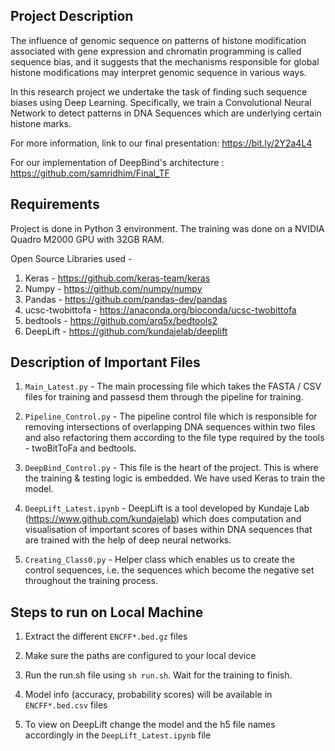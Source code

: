 ## Project Description
The influence of genomic sequence on patterns of histone modification associated with gene expression and chromatin programming is called sequence bias, and it suggests that the mechanisms responsible for global histone modifications may interpret genomic sequence in various ways. 

In this research project we undertake the task of finding such sequence biases using Deep Learning. Specifically, we train a Convolutional Neural Network to detect patterns in DNA Sequences which are underlying certain histone marks. 

For more information, link to our final presentation: https://bit.ly/2Y2a4L4

For our implementation of DeepBind's architecture : https://github.com/samridhim/Final_TF

## Requirements
Project is done in Python 3 environment. The training was done on a NVIDIA Quadro M2000 GPU with 32GB RAM.

Open Source Libraries used - 
1. Keras - https://github.com/keras-team/keras
2. Numpy - https://github.com/numpy/numpy
3. Pandas - https://github.com/pandas-dev/pandas
5. ucsc-twobittofa - https://anaconda.org/bioconda/ucsc-twobittofa
6. bedtools - https://github.com/arq5x/bedtools2
7. DeepLift - https://github.com/kundajelab/deeplift


## Description of Important Files 

1. `Main_Latest.py` - The main processing file which takes the FASTA / CSV files for training and passesd them through the pipeline for training.

2. `Pipeline_Control.py` - The pipeline control file which is responsible for removing intersections of overlapping DNA sequences within two files and also refactoring them according to the file type required by the tools - twoBitToFa and bedtools. 

3. `DeepBind_Control.py` - This file is the heart of the project. This is where the training & testing logic is embedded. We have used Keras to train the model. 

4. `DeepLift_Latest.ipynb` - DeepLift is a tool developed by Kundaje Lab (https://www.github.com/kundajelab) which does computation and visualisation of important scores of bases within DNA sequences that are trained with the help of deep neural networks. 

5. `Creating_Class0.py` - Helper class which enables us to create the control sequences, i.e. the sequences which become the negative set throughout the training process. 


##  Steps to run on Local Machine
1. Extract the different `ENCFF*.bed.gz` files

2. Make sure the paths are configured to your local device

3. Run the run.sh file using `sh run.sh`. Wait for the training to finish. 

4. Model info (accuracy, probability scores) will be available in `ENCFF*.bed.csv` files

5. To view on DeepLift change the model and the h5 file names accordingly in the `DeepLift_Latest.ipynb` file
